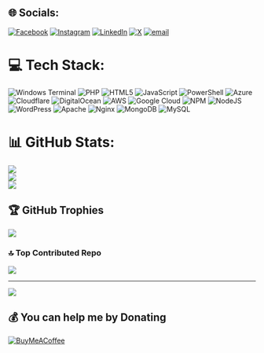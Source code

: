 ## 🌐 Socials:
[![Facebook](https://img.shields.io/badge/Facebook-%231877F2.svg?logo=Facebook&logoColor=white)](https://facebook.com/devrkb21) [![Instagram](https://img.shields.io/badge/Instagram-%23E4405F.svg?logo=Instagram&logoColor=white)](https://instagram.com/devrkb21) [![LinkedIn](https://img.shields.io/badge/LinkedIn-%230077B5.svg?logo=linkedin&logoColor=white)](https://linkedin.com/in/devrkb21) [![X](https://img.shields.io/badge/X-black.svg?logo=X&logoColor=white)](https://x.com/devrkb21) [![email](https://img.shields.io/badge/Email-D14836?logo=gmail&logoColor=white)](mailto:devrkb21@gmail.com) 

# 💻 Tech Stack:
![Windows Terminal](https://img.shields.io/badge/Windows%20Terminal-%234D4D4D.svg?style=plastic&logo=windows-terminal&logoColor=white) ![PHP](https://img.shields.io/badge/php-%23777BB4.svg?style=plastic&logo=php&logoColor=white) ![HTML5](https://img.shields.io/badge/html5-%23E34F26.svg?style=plastic&logo=html5&logoColor=white) ![JavaScript](https://img.shields.io/badge/javascript-%23323330.svg?style=plastic&logo=javascript&logoColor=%23F7DF1E) ![PowerShell](https://img.shields.io/badge/PowerShell-%235391FE.svg?style=plastic&logo=powershell&logoColor=white) ![Azure](https://img.shields.io/badge/azure-%230072C6.svg?style=plastic&logo=microsoftazure&logoColor=white) ![Cloudflare](https://img.shields.io/badge/Cloudflare-F38020?style=plastic&logo=Cloudflare&logoColor=white) ![DigitalOcean](https://img.shields.io/badge/DigitalOcean-%230167ff.svg?style=plastic&logo=digitalOcean&logoColor=white) ![AWS](https://img.shields.io/badge/AWS-%23FF9900.svg?style=plastic&logo=amazon-aws&logoColor=white) ![Google Cloud](https://img.shields.io/badge/GoogleCloud-%234285F4.svg?style=plastic&logo=google-cloud&logoColor=white) ![NPM](https://img.shields.io/badge/NPM-%23CB3837.svg?style=plastic&logo=npm&logoColor=white) ![NodeJS](https://img.shields.io/badge/node.js-6DA55F?style=plastic&logo=node.js&logoColor=white) ![WordPress](https://img.shields.io/badge/WordPress-%23117AC9.svg?style=plastic&logo=WordPress&logoColor=white) ![Apache](https://img.shields.io/badge/apache-%23D42029.svg?style=plastic&logo=apache&logoColor=white) ![Nginx](https://img.shields.io/badge/nginx-%23009639.svg?style=plastic&logo=nginx&logoColor=white) ![MongoDB](https://img.shields.io/badge/MongoDB-%234ea94b.svg?style=plastic&logo=mongodb&logoColor=white) ![MySQL](https://img.shields.io/badge/mysql-4479A1.svg?style=plastic&logo=mysql&logoColor=white)
# 📊 GitHub Stats:
![](https://github-readme-stats.vercel.app/api?username=devrkb21&theme=dark&hide_border=false&include_all_commits=true&count_private=true)<br/>
![](https://nirzak-streak-stats.vercel.app/?user=devrkb21&theme=dark&hide_border=false)<br/>
![](https://github-readme-stats.vercel.app/api/top-langs/?username=devrkb21&theme=dark&hide_border=false&include_all_commits=true&count_private=true&layout=compact)

## 🏆 GitHub Trophies
![](https://github-profile-trophy.vercel.app/?username=devrkb21&theme=radical&no-frame=true&no-bg=true&margin-w=4)

### 🔝 Top Contributed Repo
![](https://github-contributor-stats.vercel.app/api?username=devrkb21&limit=5&theme=dark&combine_all_yearly_contributions=true)

---
[![](https://visitcount.itsvg.in/api?id=devrkb21&icon=0&color=0)](https://visitcount.itsvg.in)

  ## 💰 You can help me by Donating
  [![BuyMeACoffee](https://img.shields.io/badge/Buy%20Me%20a%20Coffee-ffdd00?style=for-the-badge&logo=buy-me-a-coffee&logoColor=black)](https://buymeacoffee.com/devrkb21) 

  
<!-- Proudly created with GPRM ( https://gprm.itsvg.in ) -->
